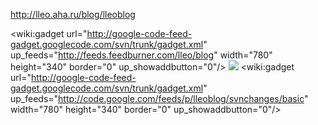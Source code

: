 http://lleo.aha.ru/blog/lleoblog

<wiki:gadget url="http://google-code-feed-gadget.googlecode.com/svn/trunk/gadget.xml" up\_feeds="http://feeds.feedburner.com/lleo/blog" width="780" height="340" border="0" up\_showaddbutton="0"/>
[![](http://s06.flagcounter.com/count/KzV/bg=FFFFFF/txt=000000/border=CCCCCC/columns=3/maxflags=18/viewers=0/labels=0/.jpg)](http://s06.flagcounter.com/more/KzV)
<wiki:gadget url="http://google-code-feed-gadget.googlecode.com/svn/trunk/gadget.xml" up\_feeds="http://code.google.com/feeds/p/lleoblog/svnchanges/basic" width="780" height="340" border="0" up\_showaddbutton="0"/>